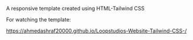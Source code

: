A responsive template created using HTML-Tailwind CSS

For watching the template:

https://ahmedashraf20000.github.io/Loopstudios-Website-Tailwind-CSS-/
